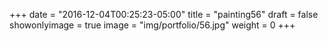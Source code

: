 
+++
date = "2016-12-04T00:25:23-05:00"
title = "painting56"
draft = false
showonlyimage = true
image = "img/portfolio/56.jpg"
weight = 0
+++
